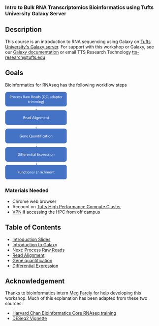 ### Intro to Bulk RNA Transcriptomics Bioinformatics using Tufts University Galaxy Server

## Description
This course is an introduction to RNA sequencing using Galaxy on [Tufts University's Galaxy server](https://galaxy.cluster.tufts.edu). 
For support with this workshop or Galaxy, see our [Galaxy documentation](https://it.tufts.edu/research-technology/bioinformatics/tufts-galaxy) or email TTS Research Technology [tts-research@tufts.edu](mailto:ltts-research@tufts.edu)


## Goals

Bioinformatics for RNAseq has the following workflow steps

<img src="img/workflow.png" width="200">

### Materials Needed
- Chrome web browser
- Account on [Tufts High Performance Compute Cluster](https://it.tufts.edu/research-technology/high-performance-computing)
- [VPN](https://access.tufts.edu/vpn) if accessing the HPC from off campus

## Table of Contents
- [Introduction Slides](slides/slides_workshop_bioe291_14Dec21.pdf)
- [Introduction to Galaxy](lessons/00_Galaxy_introduction.md)
- [Next: Process Raw Reads](lessons/01_Introduction_and_Setup_noqual.md)
- [Read Alignment](lessons/03_Read_alignment.md)
- [Gene quantification](lessons/04_Gene_quantification.md)
- [Differential Expression](lessons/05_Diff_expression.md)


## Acknowledgement
Thanks to bioinformatics intern [Meg Farely](https://www.linkedin.com/in/meg-farley-93b311160/) for help developing this workshop.
Much of this explanation has been adapted from these two sources:
- [Harvard Chan Bioinformatics Core RNAseq training](https://hbctraining.github.io/DGE_workshop)
- [DESeq2 Vignette](http://www.bioconductor.org/packages/release/bioc/vignettes/DESeq2/inst/doc/DESeq2.html)


